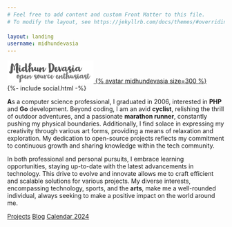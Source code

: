 ```yaml
---
# Feel free to add content and custom Front Matter to this file.
# To modify the layout, see https://jekyllrb.com/docs/themes/#overriding-theme-defaults

layout: landing
username: midhundevasia
---
```


<div class="m-1 p-2 pt-2 row ">
    <div class="col-12 col-md-4 text-center">
        <a href="/" ><img src="/logo.png" width="200px" class="mb-2">
        {% avatar midhundevasia size=300 %}
        </a>
        <div class="pt-3">
        {%- include social.html -%}
        </div>
    </div>
    <div class="col-12 col-md-8 text-muted text-justify">
        <p class="fs-4"><strong>A</strong>s a computer science professional, I graduated in 2006, interested in <strong>PHP</strong> and <strong>Go</strong> development. Beyond coding, I am an avid <strong>cyclist</strong>, relishing the thrill of outdoor adventures, and a passionate <strong>marathon runner</strong>, constantly pushing my physical boundaries. Additionally, I find solace in expressing my creativity through various art forms, providing a means of relaxation and exploration. My dedication to open-source projects reflects my commitment to continuous growth and sharing knowledge within the tech community. </p>
        <p>
        In both professional and personal pursuits, I embrace learning opportunities, staying up-to-date with the latest advancements in technology. This drive to evolve and innovate allows me to craft efficient and scalable solutions for various projects. My diverse interests, encompassing technology, sports, and the <strong>arts</strong>, make me a well-rounded individual, always seeking to make a positive impact on the world around me.
        </p>
        <p class="text-center">
            <a class="btn btn-primary btn-sm text-light" href="/projects">Projects</a>
            <a class="btn btn-primary btn-sm text-light" href="/blog">Blog</a>
            <a class="btn btn-primary btn-sm text-light" href="/events/2024">Calendar 2024</a>
        </p>
    </div>
</div>
